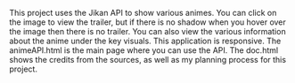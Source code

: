 This project uses the Jikan API to show various animes. You can click on the image to view the trailer, but if there is no shadow when you hover over the image then there is no trailer. You can also view the various information
about the anime under the key visuals. This application is responsive. The animeAPI.html is the main page where you can use the API. The doc.html shows the credits from the sources, as well as my planning process for this project.
